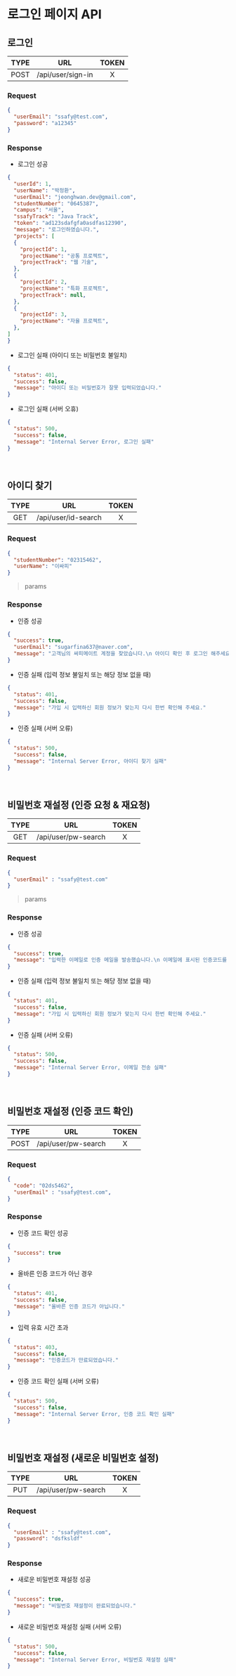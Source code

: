 # 로그인 페이지 API

## 로그인

| TYPE |        URL        | TOKEN |
| :--: | :---------------: | :---: |
| POST | /api/user/sign-in |   X   |

### Request

```json
{
  "userEmail": "ssafy@test.com",
  "password": "a12345"
}
```

### Response

- 로그인 성공

```json
{
  "userId": 1,
  "userName": "박정환",
  "userEmail": "jeonghwan.dev@gmail.com",
  "studentNumber": "0645387",
  "campus": "서울",
  "ssafyTrack": "Java Track",
  "token": "ad123sdafgfa0asdfas12390",
  "message": "로그인하였습니다.",
  "projects": [
  {
    "projectId": 1,
    "projectName": "공통 프로젝트",
    "projectTrack": "웹 기술",
  },
  {
    "projectId": 2,
    "projectName": "특화 프로젝트",
    "projectTrack": null,
  },
  {
    "projectId": 3,
    "projectName": "자율 프로젝트",
  },
]
}
```

- 로그인 실패 (아이디 또는 비밀번호 불일치)

```json
{
  "status": 401,
  "success": false,
  "message": "아이디 또는 비밀번호가 잘못 입력되었습니다."
}
```

- 로그인 실패 (서버 오휴)

```json
{
  "status": 500,
  "success": false,
  "message": "Internal Server Error, 로그인 실패"
}
```

<br />

## 아이디 찾기

| TYPE |        URL        | TOKEN |
| :--: | :---------------: | :---: |
| GET | /api/user/id-search |   X   |

### Request

```json
{
  "studentNumber": "02315462",
  "userName": "이싸피"
}
```

> params

### Response

- 인증 성공

```json
{
  "success": true,
  "userEmail": "sugarfina637@naver.com",
  "message": "고객님의 싸피메이트 계정을 찾았습니다.\n 아이디 확인 후 로그인 해주세요.",
}
```

- 인증 실패 (입력 정보 불일치 또는 해당 정보 없을 때)

```json
{
  "status": 401,
  "success": false,
  "message": "가입 시 입력하신 회원 정보가 맞는지 다시 한번 확인해 주세요."
}
```

- 인증 실패 (서버 오류)

```json
{
  "status": 500,
  "success": false,
  "message": "Internal Server Error, 아이디 찾기 실패"
}
```

<br />

## 비밀번호 재설정 (인증 요청 & 재요청)

| TYPE |        URL        | TOKEN |
| :--: | :---------------: | :---: |
| GET | /api/user/pw-search |   X   |

### Request

```json
{
  "userEmail" : "ssafy@test.com"
}
```

> params

### Response

- 인증 성공

```json
{
  "success": true,
  "message": "입력한 이메일로 인증 메일을 발송했습니다.\n 이메일에 표시된 인증코드를 입력해주세요."
}
```

- 인증 실패 (입력 정보 불일치 또는 해당 정보 없을 때)

```json
{
  "status": 401,
  "success": false,
  "message": "가입 시 입력하신 회원 정보가 맞는지 다시 한번 확인해 주세요."
}
```

- 인증 실패 (서버 오류)

```json
{
  "status": 500,
  "success": false,
  "message": "Internal Server Error, 이메일 전송 실패"
}
```

<br />

## 비밀번호 재설정 (인증 코드 확인)

| TYPE |        URL        | TOKEN |
| :--: | :---------------: | :---: |
| POST | /api/user/pw-search |   X   |

### Request

```json
{
  "code": "02ds5462",
  "userEmail" : "ssafy@test.com",
}
```

### Response

- 인증 코드 확인 성공

```json
{
  "success": true
}
```

- 올바른 인증 코드가 아닌 경우

```json
{
  "status": 401,
  "success": false,
  "message": "올바른 인증 코드가 아닙니다."
}
```

- 입력 유효 시간 초과

```json
{
  "status": 403,
  "success": false,
  "message": "인증코드가 만료되었습니다."
}
```

- 인증 코드 확인 실패 (서버 오류)

```json
{
  "status": 500,
  "success": false,
  "message": "Internal Server Error, 인증 코드 확인 실패"
}
```

<br />

## 비밀번호 재설정 (새로운 비밀번호 설정)

| TYPE |        URL        | TOKEN |
| :--: | :---------------: | :---: |
| PUT | /api/user/pw-search |   X   |

### Request

```json
{
  "userEmail" : "ssafy@test.com",
  "password": "dsfksldf"
}
```

### Response

- 새로운 비밀번호 재설정 성공

```json
{
  "success": true,
  "message": "비밀번호 재설정이 완료되었습니다."
}
```

- 새로운 비밀번호 재설정 실패 (서버 오류)

```json
{
  "status": 500,
  "success": false,
  "message": "Internal Server Error, 비밀번호 재설정 실패"
}
```
